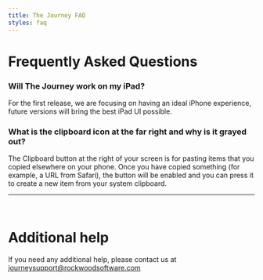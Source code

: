 ```yaml
---
title: The Journey FAQ
styles: faq
---
```


# Frequently Asked Questions

### Will The Journey work on my iPad?
For the first release, we are focusing on having an ideal iPhone experience, future versions will bring the best iPad UI possible.

### What is the clipboard icon at the far right and why is it grayed out?
The Clipboard button at the right of your screen is for pasting items that you copied elsewhere on your phone. Once you have copied something (for example, a URL from Safari), the button will be enabled and you can press it to create a new item from your system clipboard.

---

<br>

# Additional help
If you need any additional help, please contact us at journeysupport@rockwoodsoftware.com
